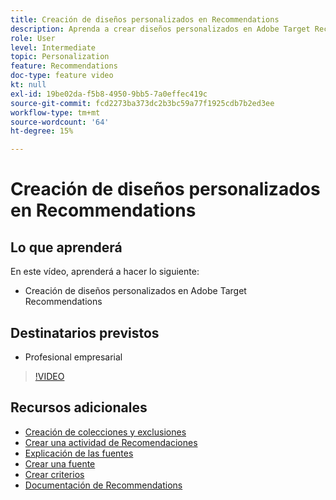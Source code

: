 ```yaml
---
title: Creación de diseños personalizados en Recommendations
description: Aprenda a crear diseños personalizados en Adobe Target Recommendations.
role: User
level: Intermediate
topic: Personalization
feature: Recommendations
doc-type: feature video
kt: null
exl-id: 19be02da-f5b8-4950-9bb5-7a0effec419c
source-git-commit: fcd2273ba373dc2b3bc59a77f1925cdb7b2ed3ee
workflow-type: tm+mt
source-wordcount: '64'
ht-degree: 15%

---
```


# Creación de diseños personalizados en Recommendations

## Lo que aprenderá

En este vídeo, aprenderá a hacer lo siguiente:

* Creación de diseños personalizados en Adobe Target Recommendations

## Destinatarios previstos

* Profesional empresarial

>[!VIDEO](https://video.tv.adobe.com/v/35325?quality=12&captions=spa)

## Recursos adicionales

* [Creación de colecciones y exclusiones](create-collections-and-exclusions.md)
* [Crear una actividad de Recomendaciones](create-a-recommendations-activity.md)
* [Explicación de las fuentes](understanding-feeds.md)
* [Crear una fuente](create-a-feed.md)
* [Crear criterios](create-criteria.md)
* [Documentación de Recommendations](https://experienceleague.adobe.com/docs/target/using/recommendations/recommendations.html?lang=es)

